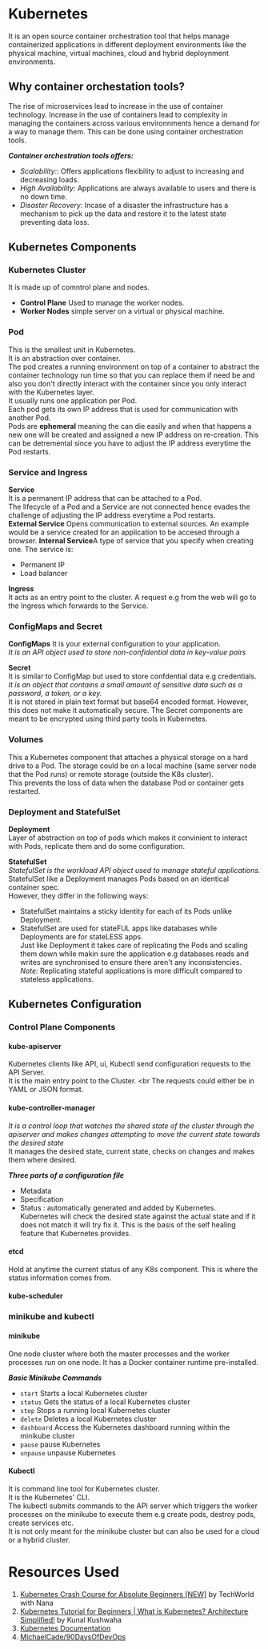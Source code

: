 # Kubernetes
It is an open source container orchestration tool that helps manage containerized applications in different deployment environments like the physical machine, virtual machines, cloud and hybrid deploynment environments.

## Why container orchestation tools?

The rise of microservices lead to increase in the use of container technology. Increase in the use of containers lead to complexity in managing the containers across various environnments hence a demand for a way to manage them. This can be done using container orchestration tools. <br>

***Container orchestration tools offers:***
* *Scalability:*: Offers applications flexibility to adjust to increasing and decreasing loads. 
* *High Availability:* Applications are always available to users and there is no down time.
* *Disaster Recovery:* Incase of a disaster  the infrastructure has a mechanism to pick up the data and restore it to the latest state preventing data loss.

## Kubernetes Components

### Kubernetes Cluster
It is made up of comntrol plane and nodes.

* **Control Plane**
Used to manage the worker nodes.
* **Worker Nodes** simple server on a virtual or physical machine.

### Pod
This is the smallest unit in Kubernetes. <br>
It is an abstraction over container. <br>
The pod creates a running environment on top of a container to abstract the container technology run time so that you can replace them if need be and also you don't directly interact with the container since you only interact with the Kubernetes layer.<br>
It usually runs one application per Pod.<br>
Each pod gets its own IP address that is used for communication with another Pod.<br>
Pods are **ephemeral** meaning the can die easily and when that happens a new one will be created and assigned a new IP address on re-creation. This can be detremental since you have to adjust the IP address everytime the Pod restarts.

### Service and Ingress
**Service**<br>
It is a permanent IP address that can be attached to a Pod. <br>
The lifecycle of a Pod and a Service are not connected hence evades the challenge of adjusting the IP address everytime a Pod restarts.<br>
**External Service** Opens communication to external sources. An example would be a service created for an application to be accesed through a browser.
**Internal Service**A type of service that you specify when creating one. 
The service is:
 * Permanent IP
 * Load balancer<br>

**Ingress**<br>
It acts as an entry point to the cluster. A request e.g from the web will go to the Ingress which forwards to the Service.

### ConfigMaps and Secret

**ConfigMaps**
It is your external configuration to your application.<br>
*It is an API object used to store non-confidential data in key-value pairs* <br>

**Secret**<br>
It is similar to ConfigMap but used to store confdential data e.g credentials.
*It is an object that contains a small amount of sensitive data such as a password, a token, or a key.*<br>
It is not stored in plain text format but base64 encoded format. However, this does not make it automatically secure. The Secret components are meant to be encrypted using third party tools in Kubernetes.

### Volumes
This a Kubernetes component that attaches a physical storage on a hard drive to a Pod. The storage could be on a local machine (same server node that the Pod runs) or remote storage (outside the K8s cluster).<br>
This prevents the loss of data when the database Pod or container gets restarted.

### Deployment and StatefulSet
**Deployment**<br>
Layer of abstraction on top of pods which makes it convinient to interact with Pods, replicate them and do some configuration.<br>

**StatefulSet**<br>
*StatefulSet is the workload API object used to manage stateful applications.*
StatefulSet like a Deployment manages Pods based on an identical container spec.<br>
However, they differ in the following ways:
* StatefulSet maintains a sticky identity for each of its Pods unlike Deployment.
* StatefulSet are used for stateFUL apps like databases while Deployments are for stateLESS apps.<br>
Just like Deployment it takes care of replicating the Pods and scaling them down while makin sure the application e.g databases reads and writes are synchronised to ensure there aren't any inconsistencies.<br>
*Note:* Replicating stateful applications is more difficult compared to stateless applications.

## Kubernetes Configuration

### Control Plane Components

#### kube-apiserver
Kubernetes clients like API, ui, Kubectl send configuration requests to the API Server. <br>
It is the main entry point to the Cluster. <br
The requests could either be in YAML or JSON format.

#### kube-controller-manager
*It is a control loop that watches the shared state of the cluster through the apiserver and makes changes attempting to move the current state towards the desired state* <br>
It manages the desired state, current state, checks on changes and makes them where desired.

***Three parts of a configuration file***
* Metadata
* Specification
* Status : automatically generated and added by Kubernetes.<br>
Kubernetes will check the desired state against the actual state and if it does not match it will try fix it. This is the basis of the self healing feature that Kubernetes provides.

#### etcd
Hold at anytime the current status of any K8s component. This is where the status information comes from.

#### kube-scheduler

### minikube and kubectl

#### minikube 
One node cluster where both the master processes and the worker processes run on one node. 
It has a Docker container runtime pre-installed.

***Basic Minikube Commands***
* ``start``           Starts a local Kubernetes cluster
* ``status``           Gets the status of a local Kubernetes cluster
* ``stop``             Stops a running local Kubernetes cluster
* ``delete``           Deletes a local Kubernetes cluster
* ``dashboard``        Access the Kubernetes dashboard running within the minikube cluster
* ``pause``            pause Kubernetes
* ``unpause``          unpause Kubernetes

#### Kubectl
 It is command line tool for Kubernetes cluster.<br>
 It is the Kubernetes' CLI. <br>
 The kubectl submits commands to the API server which triggers the worker processes on the minikube to execute them e.g create pods, destroy pods, create services etc.<br>
 It is not only meant for the minikube cluster but can also be used for a cloud or a hybrid cluster.









# Resources Used
1. [Kubernetes Crash Course for Absolute Beginners [NEW]](https://www.youtube.com/watch?v=s_o8dwzRlu4&t=1s) by 
TechWorld with Nana
2. [Kubernetes Tutorial for Beginners | What is Kubernetes? Architecture Simplified!](https://www.youtube.com/watch?v=KVBON1lA9N8) by 
Kunal Kushwaha
3. [Kubernetes Documentation](https://kubernetes.io/docs/home/)
4. [MichaelCade/90DaysOfDevOps](https://github.com/MichaelCade/90DaysOfDevOps/blob/main/2022.md)

